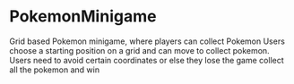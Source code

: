 # PokemonMinigame
Grid based Pokemon minigame, where players can collect Pokemon
Users choose a starting position on a grid and can move to collect pokemon.
Users need to avoid certain coordinates or else they lose the game
collect all the pokemon and win
